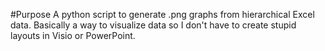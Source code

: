 #Purpose
A python script to generate .png graphs from hierarchical Excel data. Basically a way to visualize data 
so I don't have to create stupid layouts in Visio or PowerPoint.

